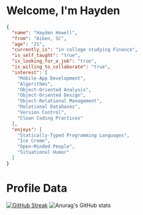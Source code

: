 # Welcome, I'm **Hayden**
``` json
{
  "name": "Hayden Howell",
  "from": "Aiken, SC",
  "age": "21",
  "currently_is": "in college studying Finance",
  "is_self_taught": "true",
  "is_looking_for_a_job": "true",
  "is_willing_to_collaborate": "true",
  "interest": [
    "Mobile-App Development",
    "Algorithms",
    "Object-Oriented Analysis",
    "Object-Oriented Design",
    "Object-Relational Management",
    "Relational Databases",
    "Version Control",
    "Clean Coding Practices"
  ],
  "enjoys": [
    "Statically-Typed Programming Languages",
    "Ice Creme",
    "Open-Minded People",
    "Situational Humor"
  ]
}
```
# Profile Data
[![GitHub Streak](https://streak-stats.demolab.com/?user=hayde0264&theme=tokyonight)](https://git.io/streak-stats)
![Anurag's GitHub stats](https://github-readme-stats.vercel.app/api?username=hayde0264&show_icons=true&theme=tokyonight)


<!---
hayde0264/hayde0264 is a ✨ special ✨ repository because its `README.md` (this file) appears on your GitHub profile.
You can click the Preview link to take a look at your changes.
--->
